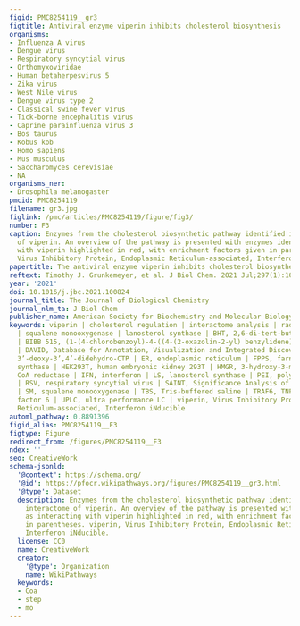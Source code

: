 ```yaml
---
figid: PMC8254119__gr3
figtitle: Antiviral enzyme viperin inhibits cholesterol biosynthesis
organisms:
- Influenza A virus
- Dengue virus
- Respiratory syncytial virus
- Orthomyxoviridae
- Human betaherpesvirus 5
- Zika virus
- West Nile virus
- Dengue virus type 2
- Classical swine fever virus
- Tick-borne encephalitis virus
- Caprine parainfluenza virus 3
- Bos taurus
- Kobus kob
- Homo sapiens
- Mus musculus
- Saccharomyces cerevisiae
- NA
organisms_ner:
- Drosophila melanogaster
pmcid: PMC8254119
filename: gr3.jpg
figlink: /pmc/articles/PMC8254119/figure/fig3/
number: F3
caption: Enzymes from the cholesterol biosynthetic pathway identified in the interactome
  of viperin. An overview of the pathway is presented with enzymes identified as interacting
  with viperin highlighted in red, with enrichment factors given in parentheses. viperin,
  Virus Inhibitory Protein, Endoplasmic Reticulum-associated, Interferon iNducible.
papertitle: The antiviral enzyme viperin inhibits cholesterol biosynthesis.
reftext: Timothy J. Grunkemeyer, et al. J Biol Chem. 2021 Jul;297(1):100824.
year: '2021'
doi: 10.1016/j.jbc.2021.100824
journal_title: The Journal of Biological Chemistry
journal_nlm_ta: J Biol Chem
publisher_name: American Society for Biochemistry and Molecular Biology
keywords: viperin | cholesterol regulation | interactome analysis | radical SAM enzyme
  | squalene monooxygenase | lanosterol synthase | BHT, 2,6-di-tert-butyl-4-methylphenol
  | BIBB 515, (1-(4-chlorobenzoyl)-4-((4-(2-oxazolin-2-yl) benzylidene))piperidine)
  | DAVID, Database for Annotation, Visualization and Integrated Discovery | ddhCTP,
  3’-deoxy-3’,4’-didehydro-CTP | ER, endoplasmic reticulum | FPPS, farnesyl pyrophosphate
  synthase | HEK293T, human embryonic kidney 293T | HMGR, 3-hydroxy-3-methylglutaryl
  CoA reductase | IFN, interferon | LS, lanosterol synthase | PEI, polyethyleneimine
  | RSV, respiratory syncytial virus | SAINT, Significance Analysis of INTeractome
  | SM, squalene monooxygenase | TBS, Tris-buffered saline | TRAF6, TNF receptor–associated
  factor 6 | UPLC, ultra performance LC | viperin, Virus Inhibitory Protein, Endoplasmic
  Reticulum-associated, Interferon iNducible
automl_pathway: 0.8891396
figid_alias: PMC8254119__F3
figtype: Figure
redirect_from: /figures/PMC8254119__F3
ndex: ''
seo: CreativeWork
schema-jsonld:
  '@context': https://schema.org/
  '@id': https://pfocr.wikipathways.org/figures/PMC8254119__gr3.html
  '@type': Dataset
  description: Enzymes from the cholesterol biosynthetic pathway identified in the
    interactome of viperin. An overview of the pathway is presented with enzymes identified
    as interacting with viperin highlighted in red, with enrichment factors given
    in parentheses. viperin, Virus Inhibitory Protein, Endoplasmic Reticulum-associated,
    Interferon iNducible.
  license: CC0
  name: CreativeWork
  creator:
    '@type': Organization
    name: WikiPathways
  keywords:
  - Coa
  - step
  - mo
---
```

